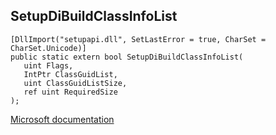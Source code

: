 ## SetupDiBuildClassInfoList

```
[DllImport("setupapi.dll", SetLastError = true, CharSet = CharSet.Unicode)]
public static extern bool SetupDiBuildClassInfoList(
   uint Flags,
   IntPtr ClassGuidList,
   uint ClassGuidListSize,
   ref uint RequiredSize
);
```

[Microsoft documentation](TODO)
